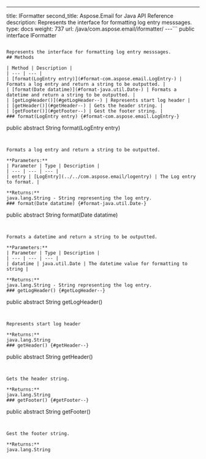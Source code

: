 ---
title: IFormatter
second_title: Aspose.Email for Java API Reference
description:  Represents the interface for formatting log entry messsages.
type: docs
weight: 737
url: /java/com.aspose.email/iformatter/
---```
public interface IFormatter
```

Represents the interface for formatting log entry messsages.
## Methods

| Method | Description |
| --- | --- |
| [format(LogEntry entry)](#format-com.aspose.email.LogEntry-) | Formats a log entry and return a string to be outputted. |
| [format(Date datatime)](#format-java.util.Date-) | Formats a datetime and return a string to be outputted. |
| [getLogHeader()](#getLogHeader--) | Represents start log header |
| [getHeader()](#getHeader--) | Gets the header string. |
| [getFooter()](#getFooter--) | Gest the footer string. |
### format(LogEntry entry) {#format-com.aspose.email.LogEntry-}
```
public abstract String format(LogEntry entry)
```


Formats a log entry and return a string to be outputted.

**Parameters:**
| Parameter | Type | Description |
| --- | --- | --- |
| entry | [LogEntry](../../com.aspose.email/logentry) | The Log entry to format. |

**Returns:**
java.lang.String - String representing the log entry.
### format(Date datatime) {#format-java.util.Date-}
```
public abstract String format(Date datatime)
```


Formats a datetime and return a string to be outputted.

**Parameters:**
| Parameter | Type | Description |
| --- | --- | --- |
| datatime | java.util.Date | The datetime value for formatting to string |

**Returns:**
java.lang.String - String representing the log entry.
### getLogHeader() {#getLogHeader--}
```
public abstract String getLogHeader()
```


Represents start log header

**Returns:**
java.lang.String
### getHeader() {#getHeader--}
```
public abstract String getHeader()
```


Gets the header string.

**Returns:**
java.lang.String
### getFooter() {#getFooter--}
```
public abstract String getFooter()
```


Gest the footer string.

**Returns:**
java.lang.String
